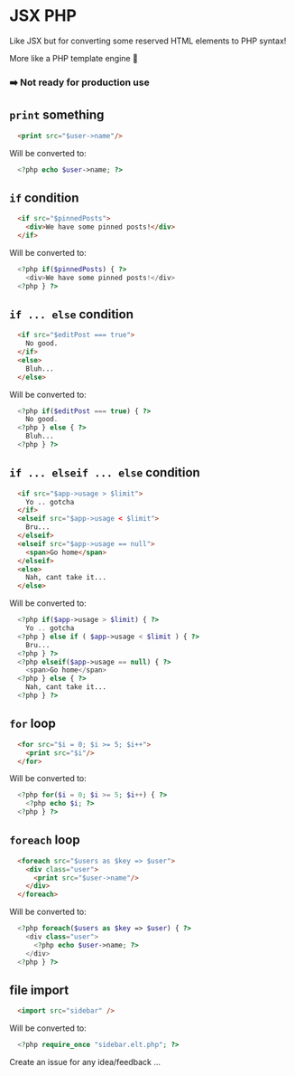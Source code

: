 # JSX PHP
Like JSX but for converting some reserved HTML elements to PHP syntax!

More like a PHP template engine 🤨

### ➡️ Not ready for production use

## `print` something
```html
  <print src="$user->name"/>
```
Will be converted to:
```php
  <?php echo $user->name; ?>
```

## `if` condition
```html
  <if src="$pinnedPosts">
    <div>We have some pinned posts!</div>
  </if>
```
Will be converted to:
```php
  <?php if($pinnedPosts) { ?>
    <div>We have some pinned posts!</div>
  <?php } ?>
```

## `if ... else` condition
```html
  <if src="$editPost === true">
    No good.
  </if>
  <else>
    Bluh...
  </else>
```
Will be converted to:
```php
  <?php if($editPost === true) { ?>
    No good.
  <?php } else { ?>
    Bluh...
  <?php } ?>
```

## `if ... elseif ... else` condition
```html
  <if src="$app->usage > $limit">
    Yo .. gotcha
  </if>
  <elseif src="$app->usage < $limit">
    Bru...
  </elseif>
  <elseif src="$app->usage == null">
    <span>Go home</span>
  </elseif>
  <else>
    Nah, cant take it...
  </else>
```
Will be converted to:
```php
  <?php if($app->usage > $limit) { ?>
    Yo .. gotcha
  <?php } else if ( $app->usage < $limit ) { ?>
    Bru...
  <?php } ?>
  <?php elseif($app->usage == null) { ?>
    <span>Go home</span>
  <?php } else { ?>
    Nah, cant take it...
  <?php } ?>
```

## `for` loop
```html
  <for src="$i = 0; $i >= 5; $i++">
    <print src="$i"/>
  </for>
```
Will be converted to:
```php
  <?php for($i = 0; $i >= 5; $i++) { ?>
    <?php echo $i; ?>
  <?php } ?>
```

## `foreach` loop
```html
  <foreach src="$users as $key => $user">
    <div class="user">
      <print src="$user->name"/>
    </div>
  </foreach>
```
Will be converted to:
```php
  <?php foreach($users as $key => $user) { ?>
    <div class="user">
      <?php echo $user->name; ?>
    </div>
  <?php } ?>
```

## file import
```html
  <import src="sidebar" />
```
Will be converted to:
```php
  <?php require_once "sidebar.elt.php"; ?>
```


Create an issue for any idea/feedback ...